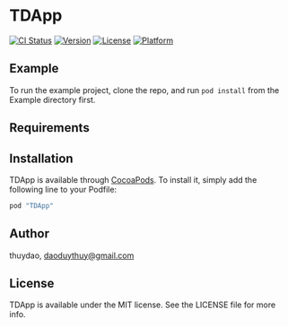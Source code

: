 # TDApp

[![CI Status](http://img.shields.io/travis/thuydao/TDApp.svg?style=flat)](https://travis-ci.org/thuydao/TDApp)
[![Version](https://img.shields.io/cocoapods/v/TDApp.svg?style=flat)](http://cocoapods.org/pods/TDApp)
[![License](https://img.shields.io/cocoapods/l/TDApp.svg?style=flat)](http://cocoapods.org/pods/TDApp)
[![Platform](https://img.shields.io/cocoapods/p/TDApp.svg?style=flat)](http://cocoapods.org/pods/TDApp)

## Example

To run the example project, clone the repo, and run `pod install` from the Example directory first.

## Requirements

## Installation

TDApp is available through [CocoaPods](http://cocoapods.org). To install
it, simply add the following line to your Podfile:

```ruby
pod "TDApp"
```

## Author

thuydao, daoduythuy@gmail.com

## License

TDApp is available under the MIT license. See the LICENSE file for more info.
